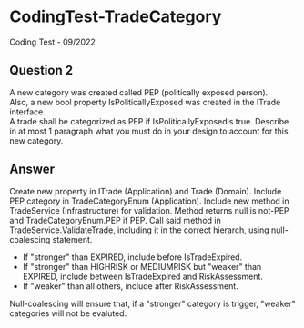 # CodingTest-TradeCategory
Coding Test - 09/2022

## Question 2 
A  new  category  was  created  called  PEP  (politically  exposed  person).  
Also,  a  new  bool  property IsPoliticallyExposed was created in the ITrade interface.   
A trade shall be categorized as PEP if IsPoliticallyExposedis true. 
Describe in at most 1 paragraph what you must do in your design to account for this new category.

## Answer
Create new property in ITrade (Application) and Trade (Domain). Include PEP category in TradeCategoryEnum (Application).
Include new method in TradeService (Infrastructure) for validation. Method returns null is not-PEP and TradeCategoryEnum.PEP if PEP.
Call said method in TradeService.ValidateTrade, including it in the correct hierarch, using null-coalescing statement.
  - If "stronger" than EXPIRED, include before IsTradeExpired.
  - If "stronger" than HIGHRISK or MEDIUMRISK but "weaker" than EXPIRED, include between IsTradeExpired and RiskAssessment.
  - If "weaker" than all others, include after RiskAssessment.

Null-coalescing will ensure that, if a "stronger" category is trigger, "weaker" categories will not be evaluted.

